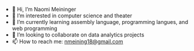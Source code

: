 - 👋 Hi, I’m Naomi Meininger
- 👀 I’m interested in computer science and theater
- 🌱 I’m currently learning assembly language, programming langues, and web programming
- 💞️ I’m looking to collaborate on data analytics projects
- 📫 How to reach me: nmeining18@gmail.com

<!---
naomi-meininger/naomi-meininger is a ✨ special ✨ repository because its `README.md` (this file) appears on your GitHub profile.
You can click the Preview link to take a look at your changes.
--->

